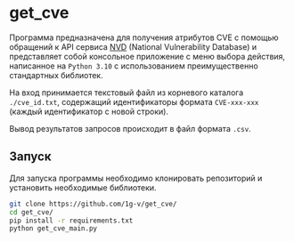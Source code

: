 # get_cve

Программа предназначена для получения атрибутов CVE с помощью обращений к API сервиса [NVD](https://nvd.nist.gov/) (National Vulnerability Database) и представляет собой консольное приложение с меню выбора действия, написанное на `Python 3.10` с использованием преимущественно стандартных библиотек.

На вход принимается текстовый файл из корневого каталога `./cve_id.txt`, содержащий идентификаторы формата `CVE-xxx-xxx` (каждый идентификатор с новой строки).

Вывод результатов запросов происходит в файл формата `.csv`.

## Запуск

Для запуска программы необходимо клонировать репозиторий и установить необходимые библиотеки.

```bash
git clone https://github.com/1g-v/get_cve/
cd get_cve/
pip install -r requirements.txt
python get_cve_main.py
```
